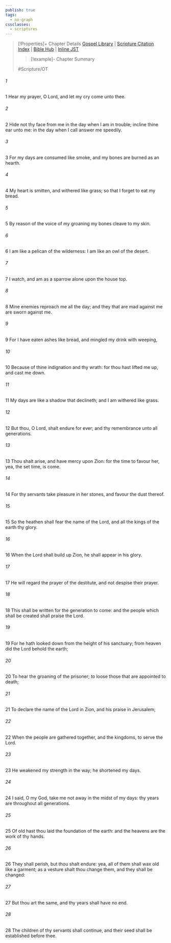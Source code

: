```yaml
---
publish: true
tags:
  - no-graph
cssclasses:
  - scriptures
---
```

>[!Properties]+ Chapter Details
>[Gospel Library](https://churchofjesuschrist.org/study/scriptures/ot/ps/102?lang=eng)    |    [Scripture Citation Index](https://scriptures.byu.edu/#07766::c07766)    |    [Bible Hub](https://biblehub.com/psalms/102.htm)    |    [Inline JST](https://scripturetoolbox.com/html/ic/Psalms/102.html)
>>[!example]- Chapter Summary
>> 
> 
>
>#Scripture/OT
###### 1
1 Hear my prayer, O Lord, and let my cry come unto thee.
###### 2
2 Hide not thy face from me in the day when I am in trouble; incline thine ear unto me: in the day when I call answer me speedily.
###### 3
3 For my days are consumed like smoke, and my bones are burned as an hearth.
###### 4
4 My heart is smitten, and withered like grass; so that I forget to eat my bread.
###### 5
5 By reason of the voice of my groaning my bones cleave to my skin.
###### 6
6 I am like a pelican of the wilderness: I am like an owl of the desert.
###### 7
7 I watch, and am as a sparrow alone upon the house top.
###### 8
8 Mine enemies reproach me all the day; and they that are mad against me are sworn against me.
###### 9
9 For I have eaten ashes like bread, and mingled my drink with weeping,
###### 10
10 Because of thine indignation and thy wrath: for thou hast lifted me up, and cast me down.
###### 11
11 My days are like a shadow that declineth; and I am withered like grass.
###### 12
12 But thou, O Lord, shalt endure for ever; and thy remembrance unto all generations.
###### 13
13 Thou shalt arise, and have mercy upon Zion: for the time to favour her, yea, the set time, is come.
###### 14
14 For thy servants take pleasure in her stones, and favour the dust thereof.
###### 15
15 So the heathen shall fear the name of the Lord, and all the kings of the earth thy glory.
###### 16
16 When the Lord shall build up Zion, he shall appear in his glory.
###### 17
17 He will regard the prayer of the destitute, and not despise their prayer.
###### 18
18 This shall be written for the generation to come: and the people which shall be created shall praise the Lord.
###### 19
19 For he hath looked down from the height of his sanctuary; from heaven did the Lord behold the earth;
###### 20
20 To hear the groaning of the prisoner; to loose those that are appointed to death;
###### 21
21 To declare the name of the Lord in Zion, and his praise in Jerusalem;
###### 22
22 When the people are gathered together, and the kingdoms, to serve the Lord.
###### 23
23 He weakened my strength in the way; he shortened my days.
###### 24
24 I said, O my God, take me not away in the midst of my days: thy years are throughout all generations.
###### 25
25 Of old hast thou laid the foundation of the earth: and the heavens are the work of thy hands.
###### 26
26 They shall perish, but thou shalt endure: yea, all of them shall wax old like a garment; as a vesture shalt thou change them, and they shall be changed:
###### 27
27 But thou art the same, and thy years shall have no end.
###### 28
28 The children of thy servants shall continue, and their seed shall be established before thee.
